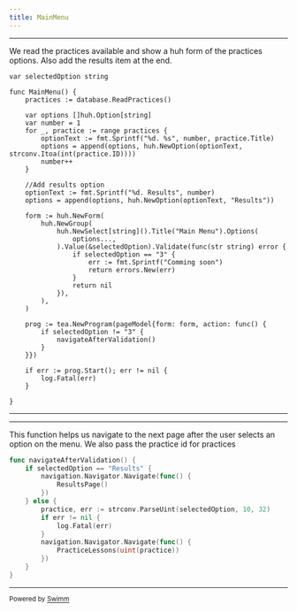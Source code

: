 ```yaml
---
title: MainMenu
---
```

<SwmSnippet path="presentation/mainMenu.go" line="14">

---

We read the practices available and show a huh form of the practices options. Also add the results item at the end.

```
var selectedOption string

func MainMenu() {
	practices := database.ReadPractices()

	var options []huh.Option[string]
	var number = 1
	for _, practice := range practices {
		optionText := fmt.Sprintf("%d. %s", number, practice.Title)
		options = append(options, huh.NewOption(optionText, strconv.Itoa(int(practice.ID))))
		number++
	}

	//Add results option
	optionText := fmt.Sprintf("%d. Results", number)
	options = append(options, huh.NewOption(optionText, "Results"))

	form := huh.NewForm(
		huh.NewGroup(
			huh.NewSelect[string]().Title("Main Menu").Options(
				options...,
			).Value(&selectedOption).Validate(func(str string) error {
				if selectedOption == "3" {
					err := fmt.Sprintf("Comming soon")
					return errors.New(err)
				}
				return nil
			}),
		),
	)

	prog := tea.NewProgram(pageModel{form: form, action: func() {
		if selectedOption != "3" {
			navigateAfterValidation()
		}
	}})

	if err := prog.Start(); err != nil {
		log.Fatal(err)
	}

}
```

---

</SwmSnippet>

<SwmSnippet path="/presentation/mainMenu.go" line="57">

---

This function helps us navigate to the next page after the user selects an option on the menu. We also pass the practice id for practices

```go
func navigateAfterValidation() {
	if selectedOption == "Results" {
		navigation.Navigator.Navigate(func() {
			ResultsPage()
		})
	} else {
		practice, err := strconv.ParseUint(selectedOption, 10, 32)
		if err != nil {
			log.Fatal(err)
		}
		navigation.Navigator.Navigate(func() {
			PracticeLessons(uint(practice))
		})
	}
}
```

---

</SwmSnippet>

<SwmMeta version="3.0.0" repo-id="Z2l0aHViJTNBJTNBcGVja2xpbiUzQSUzQWNoYW1iZXk=" repo-name="pecklin"><sup>Powered by [Swimm](https://app.swimm.io/)</sup></SwmMeta>
